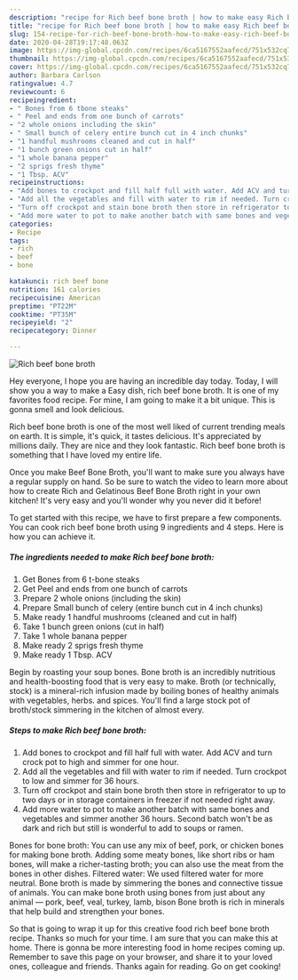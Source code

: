 ```yaml
---
description: "recipe for Rich beef bone broth | how to make easy Rich beef bone broth"
title: "recipe for Rich beef bone broth | how to make easy Rich beef bone broth"
slug: 154-recipe-for-rich-beef-bone-broth-how-to-make-easy-rich-beef-bone-broth
date: 2020-04-28T19:17:48.063Z
image: https://img-global.cpcdn.com/recipes/6ca5167552aafecd/751x532cq70/rich-beef-bone-broth-recipe-main-photo.jpg
thumbnail: https://img-global.cpcdn.com/recipes/6ca5167552aafecd/751x532cq70/rich-beef-bone-broth-recipe-main-photo.jpg
cover: https://img-global.cpcdn.com/recipes/6ca5167552aafecd/751x532cq70/rich-beef-bone-broth-recipe-main-photo.jpg
author: Barbara Carlson
ratingvalue: 4.7
reviewcount: 6
recipeingredient:
- " Bones from 6 tbone steaks"
- " Peel and ends from one bunch of carrots"
- "2 whole onions including the skin"
- " Small bunch of celery entire bunch cut in 4 inch chunks"
- "1 handful mushrooms cleaned and cut in half"
- "1 bunch green onions cut in half"
- "1 whole banana pepper"
- "2 sprigs fresh thyme"
- "1 Tbsp. ACV"
recipeinstructions:
- "Add bones to crockpot and fill half full with water. Add ACV and turn crock pot to high and simmer for one hour."
- "Add all the vegetables and fill with water to rim if needed. Turn crockpot to low and simmer for 36 hours."
- "Turn off crockpot and stain bone broth then store in refrigerator to up to two days or in storage containers in freezer if not needed right away."
- "Add more water to pot to make another batch with same bones and vegetables and simmer another 36 hours. Second batch won&#39;t be as dark and rich but still is wonderful to add to soups or ramen."
categories:
- Recipe
tags:
- rich
- beef
- bone

katakunci: rich beef bone 
nutrition: 161 calories
recipecuisine: American
preptime: "PT22M"
cooktime: "PT35M"
recipeyield: "2"
recipecategory: Dinner

---
```



![Rich beef bone broth](https://img-global.cpcdn.com/recipes/6ca5167552aafecd/751x532cq70/rich-beef-bone-broth-recipe-main-photo.jpg)

Hey everyone, I hope you are having an incredible day today. Today, I will show you a way to make a Easy dish, rich beef bone broth. It is one of my favorites food recipe. For mine, I am going to make it a bit unique. This is gonna smell and look delicious.

Rich beef bone broth is one of the most well liked of current trending meals on earth. It is simple, it's quick, it tastes delicious. It's appreciated by millions daily. They are nice and they look fantastic. Rich beef bone broth is something that I have loved my entire life.

Once you make Beef Bone Broth, you&#39;ll want to make sure you always have a regular supply on hand. So be sure to watch the video to learn more about how to create Rich and Gelatinous Beef Bone Broth right in your own kitchen! It&#39;s very easy and you&#39;ll wonder why you never did it before!


To get started with this recipe, we have to first prepare a few components. You can cook rich beef bone broth using 9 ingredients and 4 steps. Here is how you can achieve it.

<!--inarticleads1-->

##### The ingredients needed to make Rich beef bone broth:

1. Get  Bones from 6 t-bone steaks
1. Get  Peel and ends from one bunch of carrots
1. Prepare 2 whole onions (including the skin)
1. Prepare  Small bunch of celery (entire bunch cut in 4 inch chunks)
1. Make ready 1 handful mushrooms (cleaned and cut in half)
1. Take 1 bunch green onions (cut in half)
1. Take 1 whole banana pepper
1. Make ready 2 sprigs fresh thyme
1. Make ready 1 Tbsp. ACV


Begin by roasting your soup bones. Bone broth is an incredibly nutritious and health-boosting food that is very easy to make. Broth (or technically, stock) is a mineral-rich infusion made by boiling bones of healthy animals with vegetables, herbs. and spices. You&#39;ll find a large stock pot of broth/stock simmering in the kitchen of almost every. 

<!--inarticleads2-->

##### Steps to make Rich beef bone broth:

1. Add bones to crockpot and fill half full with water. Add ACV and turn crock pot to high and simmer for one hour.
1. Add all the vegetables and fill with water to rim if needed. Turn crockpot to low and simmer for 36 hours.
1. Turn off crockpot and stain bone broth then store in refrigerator to up to two days or in storage containers in freezer if not needed right away.
1. Add more water to pot to make another batch with same bones and vegetables and simmer another 36 hours. Second batch won&#39;t be as dark and rich but still is wonderful to add to soups or ramen.


Bones for bone broth: You can use any mix of beef, pork, or chicken bones for making bone broth. Adding some meaty bones, like short ribs or ham bones, will make a richer-tasting broth; you can also use the meat from the bones in other dishes. Filtered water: We used filtered water for more neutral. Bone broth is made by simmering the bones and connective tissue of animals. You can make bone broth using bones from just about any animal — pork, beef, veal, turkey, lamb, bison Bone broth is rich in minerals that help build and strengthen your bones. 

So that is going to wrap it up for this creative food rich beef bone broth recipe. Thanks so much for your time. I am sure that you can make this at home. There is gonna be more interesting food in home recipes coming up. Remember to save this page on your browser, and share it to your loved ones, colleague and friends. Thanks again for reading. Go on get cooking!

